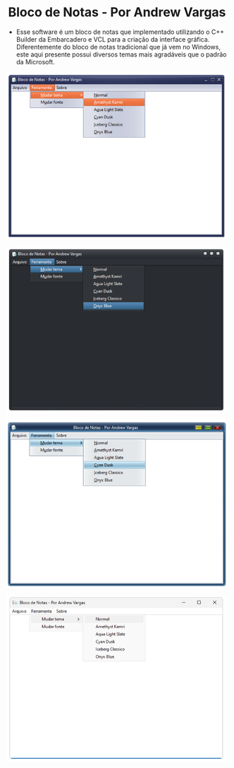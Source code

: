 <h1 align="center">Bloco de Notas - Por Andrew Vargas</h1>

- Esse software é um bloco de notas que implementado utilizando o C++ Builder da Embarcadero e 
VCL para a criação da interface gráfica. Diferentemente do bloco de notas tradicional que já vem no Windows, este aqui presente possui diversos temas mais agradáveis que o padrão da Microsoft.


![Screenshot](https://github.com/AndrewVargas1991/Bloco-de-Notas/blob/main/imagens/Tela.png)

![Screenshot](https://github.com/AndrewVargas1991/Bloco-de-Notas/blob/main/imagens/Tela2.png)

![Screenshot](https://github.com/AndrewVargas1991/Bloco-de-Notas/blob/main/imagens/Tela3.png)

![Screenshot](https://github.com/AndrewVargas1991/Bloco-de-Notas/blob/main/imagens/Tela4.png)
